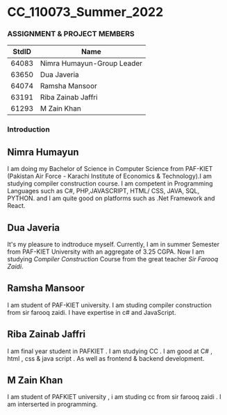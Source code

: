 # CC_110073_Summer_2022 #
### ASSIGNMENT & PROJECT MEMBERS ###
StdID | Name
------------ | -------------
64083 | Nimra Humayun-Group Leader
63650 | Dua Javeria
64074 | Ramsha Mansoor
63191 | Riba Zainab Jaffri
61293 | M Zain Khan

### Introduction ###

## Nimra Humayun ##

I am doing my Bachelor of Science in Computer Science from PAF-KIET (Pakistan Air Force - Karachi Institute of Economics & Technology).I am studying compiler construction course. I am competent in Programming Languages such as C#, PHP,JAVASCRIPT, HTML/ CSS, JAVA, SQL, PYTHON. and I am quite good on platforms such as .Net Framework and React.

## Dua Javeria ##

It's my pleasure to indtroduce myself. Currently, I am in summer Semester from PAF-KIET University with an aggregate of 3.25 CGPA. Now I am studying *Compiler Construction* Course from the great  teacher *Sir Farooq Zaidi*.

## Ramsha Mansoor ##

I am student of PAF-KIET university. I am studing compiler construction from sir farooq zaidi. I have expertise in c# and JavaScript.

## Riba Zainab Jaffri ##

I am final year student in PAFKIET . I am studying CC . I am good at C# , html , css & java script . As well as frontend & backend development.

## M Zain Khan ##

I am student of PAFKIET university , i am studing cc from sir farooq zaidi . I am interserted in programming.


